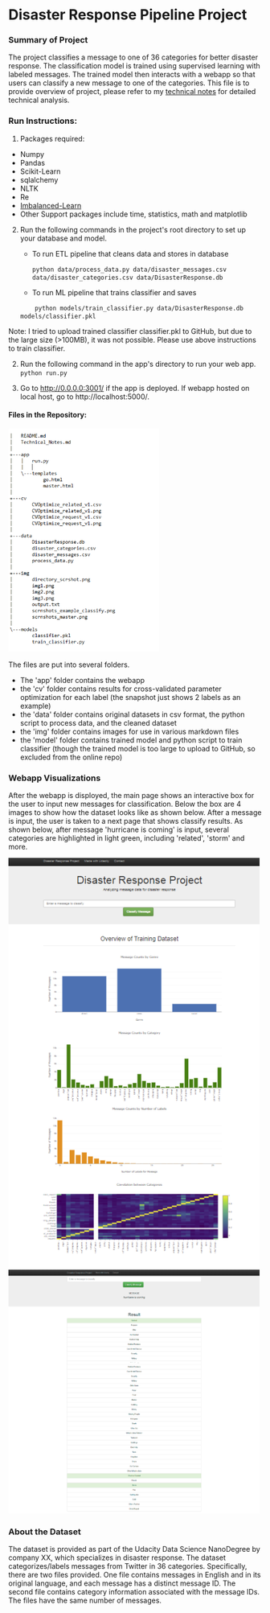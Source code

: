 # Disaster Response Pipeline Project



### Summary of Project

The project classifies a message to one of 36 categories for better disaster response. The classification model is trained using supervised learning with labeled messages. The trained model then interacts with a webapp so that users can classify a new message to one of the categories. This file is to provide overview of project, please refer to my [technical notes](Technical_Notes.md) for detailed technical analysis.

### Run Instructions:

1. Packages required:
  - Numpy
  - Pandas
  - Scikit-Learn
  - sqlalchemy
  - NLTK
  - Re
  - [Imbalanced-Learn](https://imbalanced-learn.readthedocs.io/en/stable/index.html)
  - Other Support packages include time, statistics, math and matplotlib  


2. Run the following commands in the project's root directory to set up your database and model.

    - To run ETL pipeline that cleans data and stores in database
        ```
        python data/process_data.py data/disaster_messages.csv data/disaster_categories.csv data/DisasterResponse.db
        ```

    - To run ML pipeline that trains classifier and saves
    ```
        python models/train_classifier.py data/DisasterResponse.db models/classifier.pkl
    ```

Note: I tried to upload trained classifier classifier.pkl to GitHub, but due to the large size (>100MB), it was not possible. Please use above instructions to train classifier.

2. Run the following command in the app's directory to run your web app.
    `python run.py`

3. Go to http://0.0.0.0:3001/ if the app is deployed. If webapp hosted on local host, go to http://localhost:5000/.

#### Files in the Repository:
<img src="img/directory.png" alt="directory" width="300"/>

The files are put into several folders.
- The 'app' folder contains the webapp
- the 'cv' folder contains results for cross-validated parameter optimization for each label (the snapshot just shows 2 labels as an example)
- the 'data' folder contains original datasets in csv format, the python script to process data, and the cleaned dataset
- the 'img' folder contains images for use in various markdown files
- the 'model' folder contains trained model and python script to train classifier (though the trained model is too large to upload to GitHub, so excluded from the online repo)

### Webapp Visualizations
After the webapp is disployed, the main page shows an interactive box for the user to input new messages for classification. Below the box are 4 images to show how the dataset looks like as shown below. After a message is input, the user is taken to a next page that shows classify results. As shown below, after message 'hurricane is coming' is input, several categories are highlighted in light green, including 'related', 'storm' and more.  

<img src="img/scrnshots_master.png" alt="webapp_main" width="500"/>
<img src="img/scrnshots_example_classify.png" alt="webapp_query" width="500"/>



### About the Dataset

The dataset is provided as part of the Udacity Data Science NanoDegree by company XX, which specializes in disaster response. The dataset categorizes/labels messages from Twitter in 36 categories. Specifically, there are two files provided. One file contains messages in English and in its original language, and each message has a distinct message ID. The second file contains category information associated with the message IDs. The files have the same number of messages.
